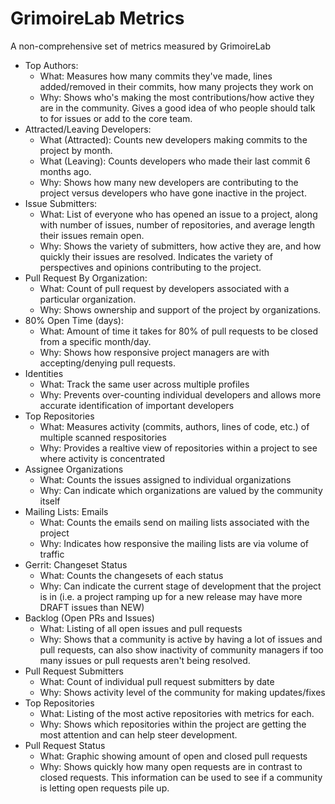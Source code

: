 # GrimoireLab Metrics

A non-comprehensive set of metrics measured by GrimoireLab

* Top Authors:
  * What: Measures how many commits they've made, lines added/removed in their commits, how many projects they work on
  * Why: Shows who's making the most contributions/how active they are in the community. Gives a good idea of who people should talk to for issues or add to the core team.
* Attracted/Leaving Developers:
  * What (Attracted): Counts new developers making commits to the project by month.
  * What (Leaving): Counts developers who made their last commit 6 months ago.
  * Why: Shows how many new developers are contributing to the project versus developers who have gone inactive in the project.
* Issue Submitters:
  * What: List of everyone who has opened an issue to a project, along with number of issues, number of repositories, and average length their issues remain open.
  * Why: Shows the variety of submitters, how active they are, and how quickly their issues are resolved. Indicates the variety of perspectives and opinions contributing to the project.
* Pull Request By Organization:
  * What: Count of pull request by developers associated with a particular organization.
  * Why: Shows ownership and support of the project by organizations.
* 80% Open Time (days):
  * What: Amount of time it takes for 80% of pull requests to be closed from a specific month/day.
  * Why: Shows how responsive project managers are with accepting/denying pull requests.
* Identities
  * What: Track the same user across multiple profiles
  * Why: Prevents over-counting individual developers and allows more accurate identification of important developers
* Top Repositories
  * What: Measures activity (commits, authors, lines of code, etc.) of multiple scanned respositories
  * Why: Provides a realtive view of repositories within a project to see where activity is concentrated
* Assignee Organizations
  * What: Counts the issues assigned to individual organizations
  * Why: Can indicate which organizations are valued by the community itself
* Mailing Lists: Emails
  * What: Counts the emails send on mailing lists associated with the project
  * Why: Indicates how responsive the mailing lists are via volume of traffic
* Gerrit: Changeset Status
  * What: Counts the changesets of each status
  * Why: Can indicate the current stage of development that the project is in (i.e. a project ramping up for a new release may have more DRAFT issues than NEW)
* Backlog (Open PRs and Issues)
  * What: Listing of all open issues and pull requests
  * Why: Shows that a community is active by having a lot of issues and pull requests, can also show inactivity of community managers if too many issues or pull requests aren't being resolved.
* Pull Request Submitters
  * What: Count of individual pull request submitters by date
  * Why: Shows activity level of the community for making updates/fixes
* Top Repositories
  * What: Listing of the most active repositories with metrics for each.
  * Why: Shows which repositories within the project are getting the most attention and can help steer development.
* Pull Request Status
  * What: Graphic showing amount of open and closed pull requests
  * Why: Shows quickly how many open requests are in contrast to closed requests. This information can be used to see if a community is letting open requests pile up.